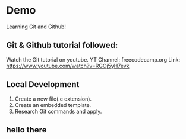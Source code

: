  # Demo

Learning Git and Github!

## Git & Github tutorial followed:

Watch the Git tutorial on youtube.
YT Channel: freecodecamp.org
Link: https://www.youtube.com/watch?v=RGOj5yH7evk

## Local Development

1. Create a new file(.c extension).
2. Create an embedded template.
3. Research Git commands and apply.

## hello there


